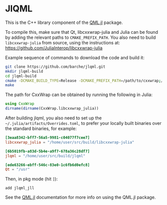 # JlQML

This is the C++ library component of the [QML.jl](https://github.com/barche/QML.jl) package.

To compile this, make sure that Qt, libcxxwrap-julia and Julia can be found by adding the relevant paths to `CMAKE_PREFIX_PATH`. You also need to build `libcxxwrap-julia` from source, using the instructions at: https://github.com/JuliaInterop/libcxxwrap-julia

Example sequence of commands to download the code and build it:

```bash
git clone https://github.com/barche/jlqml.git
mkdir jlqml-build
cd jlqml-build
cmake -DCMAKE_BUILD_TYPE=Release -DCMAKE_PREFIX_PATH=/path/to/cxxwrap;/path/to/qt ../jlqml
make
```

The path for CxxWrap can be obtained by running the following in Julia:

```julia
using CxxWrap
dirname(dirname(CxxWrap.libcxxwrap_julia))
```

After building jlqml, you also need to set up the `~/.julia/artifacts/Overrides.toml`, to prefer your locally built binaries over the standard binaries, for example:

```toml
[3eaa8342-bff7-56a5-9981-c04077f7cee7]
libcxxwrap_julia = "/home/user/src/build/libcxxwrap-julia"

[6b5019fb-a83d-5b4e-a9f7-678a36c28df7]
jlqml = "/home/user/src/build/jlqml"

[ede63266-ebff-546c-83e0-1c6fb6d0efc8]
Qt = "/usr"

```

Then, in pkg mode (hit `]`):

```
add jlqml_jll
```

See the [QML.jl](https://github.com/barche/QML.jl) documentation for more info on using the QML.jl package.
